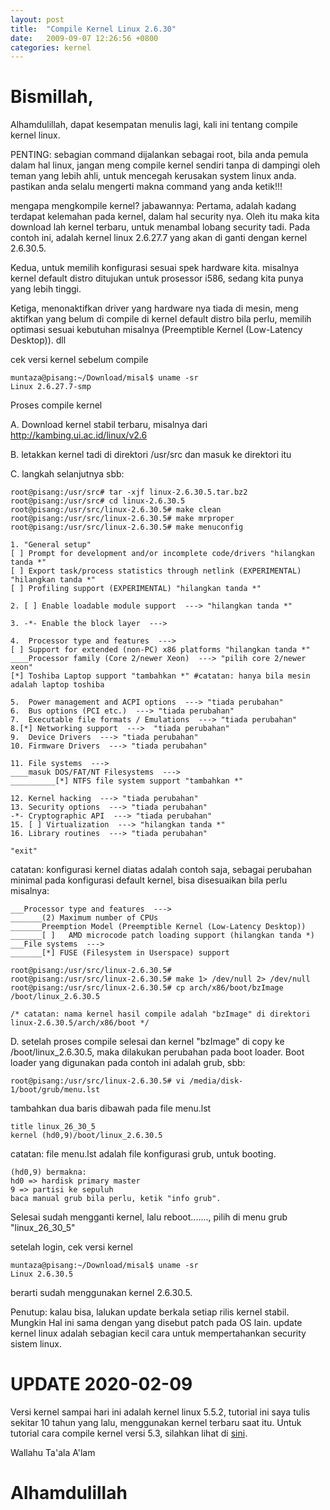 ```yaml
---
layout: post
title:  "Compile Kernel Linux 2.6.30"
date:   2009-09-07 12:26:56 +0800
categories: kernel
---
```


# Bismillah,

Alhamdulillah, dapat kesempatan menulis lagi, kali ini tentang compile kernel linux.

PENTING: sebagian command dijalankan sebagai root, bila anda pemula dalam hal linux, jangan meng compile kernel sendiri tanpa di dampingi oleh teman yang lebih ahli, untuk mencegah kerusakan system linux anda. pastikan anda selalu mengerti makna command yang anda ketik!!!

mengapa mengkompile kernel? jabawannya:
Pertama, adalah kadang terdapat kelemahan pada kernel, dalam hal security nya. Oleh itu maka kita download lah kernel terbaru, untuk menambal lobang security tadi. Pada contoh ini, adalah kernel linux 2.6.27.7 yang akan di ganti dengan kernel 2.6.30.5.

Kedua, untuk memilih konfigurasi sesuai spek hardware kita. misalnya kernel default distro ditujukan untuk prosessor i586, sedang kita punya yang lebih tinggi.

Ketiga, menonaktifkan driver yang hardware nya tiada di mesin, meng aktifkan yang belum di compile di kernel default distro bila perlu, memilih optimasi sesuai kebutuhan misalnya (Preemptible Kernel (Low-Latency Desktop)). dll

cek versi kernel sebelum compile
```text
muntaza@pisang:~/Download/misal$ uname -sr
Linux 2.6.27.7-smp
```

Proses compile kernel

A. Download kernel stabil terbaru, misalnya dari http://kambing.ui.ac.id/linux/v2.6

B. letakkan kernel tadi di direktori /usr/src dan masuk ke direktori itu

C. langkah selanjutnya sbb:
```text
root@pisang:/usr/src# tar -xjf linux-2.6.30.5.tar.bz2
root@pisang:/usr/src# cd linux-2.6.30.5
root@pisang:/usr/src/linux-2.6.30.5# make clean
root@pisang:/usr/src/linux-2.6.30.5# make mrproper
root@pisang:/usr/src/linux-2.6.30.5# make menuconfig

1. "General setup"
[ ] Prompt for development and/or incomplete code/drivers "hilangkan tanda *"
[ ] Export task/process statistics through netlink (EXPERIMENTAL) "hilangkan tanda *"
[ ] Profiling support (EXPERIMENTAL) "hilangkan tanda *"

2. [ ] Enable loadable module support  ---> "hilangkan tanda *"

3. -*- Enable the block layer  --->

4.  Processor type and features  --->
[ ] Support for extended (non-PC) x86 platforms "hilangkan tanda *"
____Processor family (Core 2/newer Xeon)  ---> "pilih core 2/newer xeon"
[*] Toshiba Laptop support "tambahkan *" #catatan: hanya bila mesin adalah laptop toshiba

5.  Power management and ACPI options  ---> "tiada perubahan"
6.  Bus options (PCI etc.)  ---> "tiada perubahan"
7.  Executable file formats / Emulations  ---> "tiada perubahan"
8.[*] Networking support  --->  "tiada perubahan"
9.  Device Drivers  ---> "tiada perubahan"
10. Firmware Drivers  ---> "tiada perubahan"

11. File systems  --->
____masuk DOS/FAT/NT Filesystems  --->
__________[*] NTFS file system support "tambahkan *"

12. Kernel hacking  ---> "tiada perubahan"
13. Security options  ---> "tiada perubahan"
-*- Cryptographic API  ---> "tiada perubahan"
15. [ ] Virtualization  ---> "hilangkan tanda *"
16. Library routines  ---> "tiada perubahan"

"exit"
```

catatan: konfigurasi kernel diatas adalah contoh saja, sebagai perubahan minimal pada konfigurasi default kernel, bisa disesuaikan bila perlu misalnya:

```text
___Processor type and features  --->
_______(2) Maximum number of CPUs
_______Preemption Model (Preemptible Kernel (Low-Latency Desktop))
_______[ ]   AMD microcode patch loading support (hilangkan tanda *)
___File systems  --->
_______[*] FUSE (Filesystem in Userspace) support

```



```text
root@pisang:/usr/src/linux-2.6.30.5#
root@pisang:/usr/src/linux-2.6.30.5# make 1> /dev/null 2> /dev/null
root@pisang:/usr/src/linux-2.6.30.5# cp arch/x86/boot/bzImage /boot/linux_2.6.30.5

/* catatan: nama kernel hasil compile adalah "bzImage" di direktori linux-2.6.30.5/arch/x86/boot */
```


D. setelah proses compile selesai dan kernel "bzImage" di copy ke /boot/linux_2.6.30.5, maka dilakukan perubahan pada boot loader. Boot loader yang digunakan pada contoh ini adalah grub, sbb:

```text
root@pisang:/usr/src/linux-2.6.30.5# vi /media/disk-1/boot/grub/menu.lst
```

tambahkan dua baris dibawah pada file menu.lst
```text
title linux_26_30_5
kernel (hd0,9)/boot/linux_2.6.30.5
```


catatan: file menu.lst adalah file konfigurasi grub, untuk booting.
```text
(hd0,9) bermakna:
hd0 => hardisk primary master
9 => partisi ke sepuluh
baca manual grub bila perlu, ketik "info grub".
```

Selesai sudah mengganti kernel, lalu reboot......., pilih di menu grub "linux_26_30_5"

setelah login, cek versi kernel
```text
muntaza@pisang:~/Download/misal$ uname -sr
Linux 2.6.30.5
```

berarti sudah menggunakan kernel 2.6.30.5.

Penutup:
kalau bisa, lalukan update berkala setiap rilis kernel stabil. Mungkin Hal ini sama dengan yang disebut patch pada OS lain. update kernel linux adalah sebagian kecil cara untuk mempertahankan security sistem linux.

# UPDATE 2020-02-09

Versi kernel sampai hari ini adalah kernel linux 5.5.2, tutorial ini saya tulis sekitar 10 tahun yang lalu, menggunakan kernel terbaru saat itu. Untuk tutorial cara compile kernel versi 5.3, silahkan lihat di [sini](https://www.cyberciti.biz/linux-news/linux-kernel-5-3-released-and-here-is-how-to-install-it/).

Wallahu Ta'ala A'lam

# Alhamdulillah
